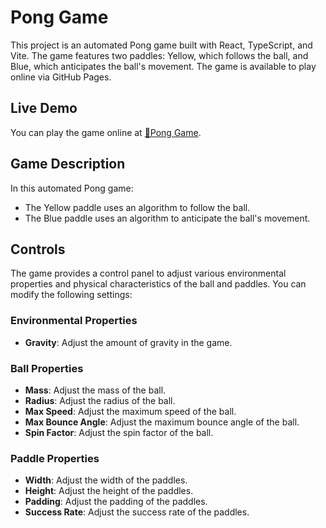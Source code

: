 # Pong Game

This project is an automated Pong game built with React, TypeScript, and Vite. The game features two paddles: Yellow, which follows the ball, and Blue, which anticipates the ball's movement. The game is available to play online via GitHub Pages.

## Live Demo

You can play the game online at [🏓Pong Game](https://harryjamesgreenblatt.github.io/Pong/).

## Game Description

In this automated Pong game:
- The Yellow paddle uses an algorithm to follow the ball.
- The Blue paddle uses an algorithm to anticipate the ball's movement.

## Controls

The game provides a control panel to adjust various environmental properties and physical characteristics of the ball and paddles. You can modify the following settings:

### Environmental Properties
- **Gravity**: Adjust the amount of gravity in the game.

### Ball Properties
- **Mass**: Adjust the mass of the ball.
- **Radius**: Adjust the radius of the ball.
- **Max Speed**: Adjust the maximum speed of the ball.
- **Max Bounce Angle**: Adjust the maximum bounce angle of the ball.
- **Spin Factor**: Adjust the spin factor of the ball.

### Paddle Properties
- **Width**: Adjust the width of the paddles.
- **Height**: Adjust the height of the paddles.
- **Padding**: Adjust the padding of the paddles.
- **Success Rate**: Adjust the success rate of the paddles.